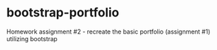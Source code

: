 # bootstrap-portfolio
Homework assignment #2 - recreate the basic portfolio (assignment #1) utilizing bootstrap
